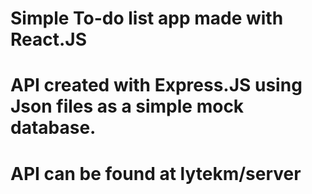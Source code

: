 # Simple To-do list app made with React.JS
# API created with Express.JS using Json files as a simple mock database. 
# API can be found at lytekm/server
